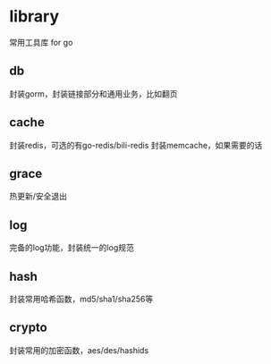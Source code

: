 # library

常用工具库 for go

## db
封装gorm，封装链接部分和通用业务，比如翻页

## cache
封装redis，可选的有go-redis/bili-redis
封装memcache，如果需要的话

## grace
热更新/安全退出

## log
完备的log功能，封装统一的log规范

## hash
封装常用哈希函数，md5/sha1/sha256等

## crypto
封装常用的加密函数，aes/des/hashids
